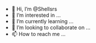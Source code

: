 - 👋 Hi, I’m @Shellsrs
- 👀 I’m interested in ...
- 🌱 I’m currently learning ...
- 💞️ I’m looking to collaborate on ...
- 📫 How to reach me ...

<!---
Shellsrs/Shellsrs is a ✨ special ✨ repository because its `README.md` (this file) appears on your GitHub profile.
You can click the Preview link to take a look at your changes.
--->
